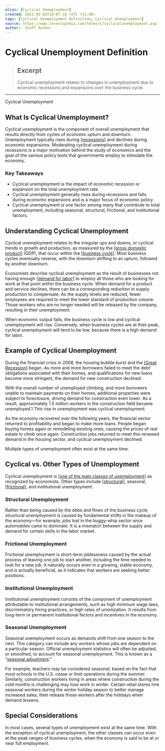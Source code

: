 ```yaml
---
alias: [Cyclical Unemployment]
created: 2021-03-02T19:07:18 (UTC +11:00)
tags: [Cyclical Unemployment Definition, Cyclical Unemployment]
source: https://www.investopedia.com/terms/c/cyclicalunemployment.asp
author:  Staff Author
---
```


# Cyclical Unemployment Definition

> ## Excerpt
> Cyclical unemployment relates to changes in unemployment due to economic recessions and expansions over the business cycle.

---

Cyclical Unemployment
## What Is Cyclical Unemployment?

Cyclical unemployment is the component of overall unemployment that results directly from cycles of economic upturn and downturn. Unemployment typically rises during [[recessions]](https://www.investopedia.com/terms/r/recession.asp) and declines during economic expansions. Moderating cyclical unemployment during recessions is a major motivation behind the study of economics and the goal of the various policy tools that governments employ to stimulate the economy.

### Key Takeaways

-   Cyclical unemployment is the impact of economic recession or expansion on the total unemployment rate.
-   Cyclical unemployment generally rises during recessions and falls during economic expansions and is a major focus of economic policy.
-   Cyclical unemployment is one factor among many that contribute to total unemployment, including seasonal, structural, frictional, and institutional factors.

## Understanding Cyclical Unemployment

Cyclical unemployment relates to the irregular ups and downs, or cyclical trends in growth and production, as measured by the [[gross domestic product]](https://www.investopedia.com/terms/g/gdp.asp) (GDP), that occur within the [[business cycle]](https://www.investopedia.com/terms/b/businesscycle.asp). Most business cycles eventually reverse, with the downturn shifting to an upturn, followed by another downturn.

Economists describe cyclical unemployment as the result of businesses not having enough [[demand for labor]](https://www.investopedia.com/terms/d/demand_for_labor.asp) to employ all those who are looking for work at that point within the business cycle. When demand for a product and service declines, there can be a corresponding reduction in supply production to compensate. As the supply levels are reduced, fewer employees are required to meet the lower standard of production volume. Those workers who are no longer needed will be released by the company, resulting in their unemployment.

When economic output falls, the business cycle is low and cyclical unemployment will rise. Conversely, when business cycles are at their peak, cyclical unemployment will tend to be low, because there is a high demand for labor.

## Example of Cyclical Unemployment

During the financial crisis in 2008, the housing bubble burst and the [[Great Recession]](https://www.investopedia.com/terms/g/great-recession.asp) began. As more and more borrowers failed to meet the debt obligations associated with their homes, and qualifications for new loans become more stringent, the demand for new construction declined.

With the overall number of unemployed climbing, and more borrowers unable to maintain payments on their homes, additional properties were subject to foreclosure, driving demand for construction even lower. As a result, approximately 1.5 million workers in the construction field became unemployed.1 This rise in unemployment was cyclical unemployment.

As the economy recovered over the following years, the financial sector returned to profitability and began to make more loans. People began buying homes again or remodeling existing ones, causing the prices of real estate to climb once again. Construction jobs returned to meet this renewed demand in the housing sector, and cyclical unemployment declined.

Multiple types of unemployment often exist at the same time.

## Cyclical vs. Other Types of Unemployment

Cyclical unemployment is [[one of the main classes of unemployment]](https://www.investopedia.com/ask/answers/050115/what-difference-between-frictional-unemployment-and-structural-unemployment.asp) as recognized by economists. Other types include [[structural]](https://www.investopedia.com/terms/s/structuralunemployment.asp), seasonal, [[frictional]](https://www.investopedia.com/terms/f/frictionalunemployment.asp), and institutional unemployment.

### Structural Unemployment

Rather than being caused by the ebbs and flows of the business cycle, structural unemployment is caused by fundamental shifts in the makeup of the economy—for example, jobs lost in the buggy-whip sector once automobiles came to dominate. It is a mismatch between the supply and demand for certain skills in the labor market.

### Frictional Unemployment

Frictional unemployment is short-term joblessness caused by the actual process of leaving one job to start another, including the time needed to look for a new job. It naturally occurs even in a growing, stable economy, and is actually beneficial, as it indicates that workers are seeking better positions.

### Institutional Unemployment

Institutional unemployment consists of the component of unemployment attributable to institutional arrangements, such as high minimum wage laws, discriminatory hiring practices, or high rates of unionization. It results from long-term or permanent institutional factors and incentives in the economy.

### Seasonal Unemployment

Seasonal unemployment occurs as demands shift from one season to the next. This category can include any workers whose jobs are dependent on a particular season. Official unemployment statistics will often be adjusted, or smoothed, to account for seasonal unemployment. This is known as a “[seasonal adjustment](https://www.investopedia.com/terms/s/seasonal-adjustment.asp).”

For example, teachers may be considered seasonal, based on the fact that most schools in the U.S. cease or limit operations during the summer. Similarly, construction workers living in areas where construction during the cold months is challenging may lose work in winter. Certain retail stores hire seasonal workers during the winter holiday season to better manage increased sales, then release those workers after the holidays when demand lessens.

## Special Considerations

In most cases, several types of unemployment exist at the same time. With the exception of cyclical unemployment, the other classes can occur even at the peak ranges of business cycles, when the economy is said to be at or near full employment.
